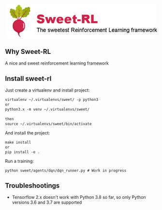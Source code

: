 
![alt text](https://raw.githubusercontent.com/Hadjubuntu/sweet-rl/develop/misc/logo.png)

## Why Sweet-RL
A nice and sweet reinforcement learning framework

## Install sweet-rl

Just create a virtualenv and install project:  
```
virtualenv ~/.virtualenvs/sweet/ -p python3
or
python3.x -m venv ~/.virtualenvs/sweet/

then
source ~/.virtualenvs/sweet/bin/activate
```

And install the project:  
```
make install
or
pip install -e .
```

Run a training:  
```
python sweet/agents/dqn/dqn_runner.py # Work in progress
```


## Troubleshootings

* Tensorflow 2.x doesn't work with Python 3.8 so far, so only Python versions 3.6 and 3.7 are supported